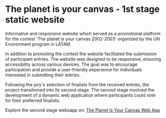 # The planet is your canvas - 1st stage static website

Informative and responsive website which served as a promotional platform for the contest 'The planet is your canvas 2002-2003' organized by the UN Environment program in LATAM. 

In addition to promoting the contest the website facilitated the submission of participant entries. The website was designed to be responsive, ensuring accessibility across various devices. The goal was to encourage participation and provide a user-friendly experience for individuals interested in submitting their entries.

Following the jury's selection of finalists from the received entries, the project transitioned into its second stage. The second stage involved the development of a dynamic web application where participants could vote for their preferred finalists.

Explore the second stage websapp on: [The Planet Is Your Canvas Web App](https://github.com/alejandra-rojas/ThePlanetIsYourCanvas)
